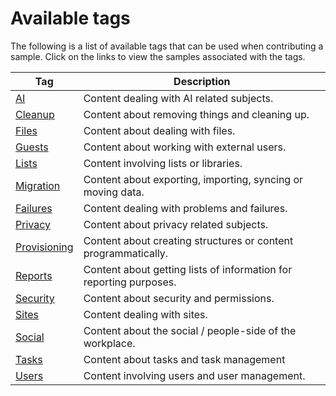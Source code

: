 # Available tags

The following is a list of available tags that can be used when contributing a sample. Click on the links to view the samples associated with the tags.

Tag | Description
-- | --
[AI](./tags#AI) | Content dealing with AI related subjects. 
[Cleanup](./tags#Cleanup) | Content about removing things and cleaning up.
[Files](./tags#Files) | Content about dealing with files.
[Guests](./tags#Guests) | Content about working with external users.
[Lists](./tags#Lists) | Content involving lists or libraries.
[Migration](./tags#Migration) | Content about exporting, importing, syncing or moving data.
[Failures](./tags#Failures) | Content dealing with problems and failures. 
[Privacy](./tags#Privacy) | Content about privacy related subjects.
[Provisioning](./tags#Provisioning) | Content about creating structures or content programmatically.
[Reports](./tags#Reports) | Content about getting lists of information for reporting purposes.
[Security](./tags#Security) | Content about security and permissions.
[Sites](./tags#Sites) | Content dealing with sites.
[Social](./tags#Social) | Content about the social / people-side of the workplace. 
[Tasks](./tags#Tasks) | Content about tasks and task management
[Users](./tags#Users) | Content involving users and user management.

